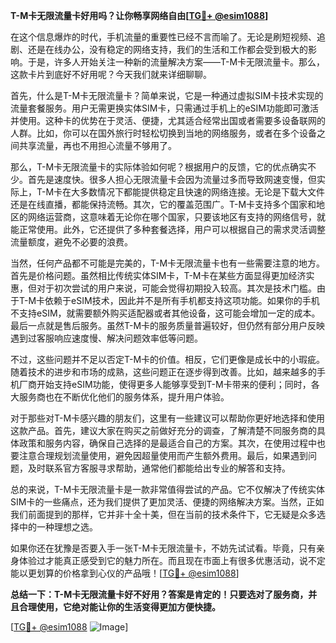 **T-M卡无限流量卡好用吗？让你畅享网络自由[[TG💪+ @esim1088](https://t.me/s/esim1088)]**

在这个信息爆炸的时代，手机流量的重要性已经不言而喻了。无论是刷短视频、追剧、还是在线办公，没有稳定的网络支持，我们的生活和工作都会受到极大的影响。于是，许多人开始关注一种新的流量解决方案——T-M卡无限流量卡。那么，这款卡片到底好不好用呢？今天我们就来详细聊聊。

首先，什么是T-M卡无限流量卡？简单来说，它是一种通过虚拟SIM卡技术实现的流量套餐服务。用户无需更换实体SIM卡，只需通过手机上的eSIM功能即可激活并使用。这种卡的优势在于灵活、便捷，尤其适合经常出国或者需要多设备联网的人群。比如，你可以在国外旅行时轻松切换到当地的网络服务，或者在多个设备之间共享流量，再也不用担心流量不够用了。

那么，T-M卡无限流量卡的实际体验如何呢？根据用户的反馈，它的优点确实不少。首先是速度快。很多人担心无限流量卡会因为流量过多而导致网速变慢，但实际上，T-M卡在大多数情况下都能提供稳定且快速的网络连接。无论是下载大文件还是在线直播，都能保持流畅。其次，它的覆盖范围广。T-M卡支持多个国家和地区的网络运营商，这意味着无论你在哪个国家，只要该地区有支持的网络信号，就能正常使用。此外，它还提供了多种套餐选择，用户可以根据自己的需求灵活调整流量额度，避免不必要的浪费。

当然，任何产品都不可能是完美的，T-M卡无限流量卡也有一些需要注意的地方。首先是价格问题。虽然相比传统实体SIM卡，T-M卡在某些方面显得更加经济实惠，但对于初次尝试的用户来说，可能会觉得初期投入较高。其次是技术门槛。由于T-M卡依赖于eSIM技术，因此并不是所有手机都支持这项功能。如果你的手机不支持eSIM，就需要额外购买适配器或者其他设备，这可能会增加一定的成本。最后一点就是售后服务。虽然T-M卡的服务质量普遍较好，但仍然有部分用户反映遇到过客服响应速度慢、解决问题效率低等问题。

不过，这些问题并不足以否定T-M卡的价值。相反，它们更像是成长中的小瑕疵。随着技术的进步和市场的成熟，这些问题正在逐步得到改善。比如，越来越多的手机厂商开始支持eSIM功能，使得更多人能够享受到T-M卡带来的便利；同时，各大服务商也在不断优化他们的服务体系，提升用户体验。

对于那些对T-M卡感兴趣的朋友们，这里有一些建议可以帮助你更好地选择和使用这款产品。首先，建议大家在购买之前做好充分的调查，了解清楚不同服务商的具体政策和服务内容，确保自己选择的是最适合自己的方案。其次，在使用过程中也要注意合理规划流量使用，避免因超量使用而产生额外费用。最后，如果遇到问题，及时联系官方客服寻求帮助，通常他们都能给出专业的解答和支持。

总的来说，T-M卡无限流量卡是一款非常值得尝试的产品。它不仅解决了传统实体SIM卡的一些痛点，还为我们提供了更加灵活、便捷的网络解决方案。当然，正如我们前面提到的那样，它并非十全十美，但在当前的技术条件下，它无疑是众多选择中的一种理想之选。

如果你还在犹豫是否要入手一张T-M卡无限流量卡，不妨先试试看。毕竟，只有亲身体验过才能真正感受到它的魅力所在。而且现在市面上有很多优惠活动，说不定能以更划算的价格拿到心仪的产品哦！[[TG💪+ @esim1088](https://t.me/s/esim1088)]

**总结一下：T-M卡无限流量卡好不好用？答案是肯定的！只要选对了服务商，并且合理使用，它绝对能让你的生活变得更加方便快捷。**

[[TG💪+ @esim1088](https://t.me/s/esim1088) ![Image](https://i.postimg.cc/4NQfJmqS/Snipaste-2025-05-13-00-14-12.png)]